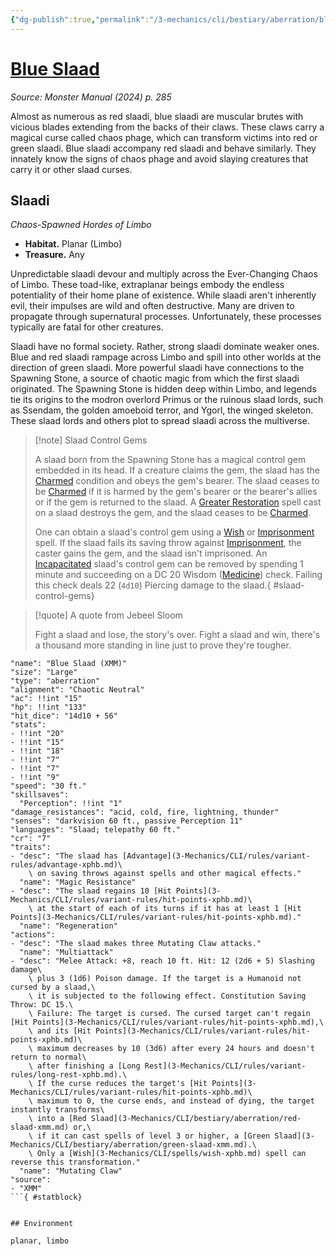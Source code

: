 ```yaml
---
{"dg-publish":true,"permalink":"/3-mechanics/cli/bestiary/aberration/blue-slaad-xmm/","tags":["ttrpg-cli/compendium/src/5e/xmm","ttrpg-cli/monster/cr/7","ttrpg-cli/monster/environment/limbo","ttrpg-cli/monster/environment/planar","ttrpg-cli/monster/size/large","ttrpg-cli/monster/type/aberration"],"created":"2025-02-22T12:02:28.268-05:00","updated":"2025-02-26T17:46:11.148-05:00"}
---
```


# [Blue Slaad](3-Mechanics/CLI/bestiary/aberration/blue-slaad-xmm.md)
*Source: Monster Manual (2024) p. 285*  

Almost as numerous as red slaadi, blue slaadi are muscular brutes with vicious blades extending from the backs of their claws. These claws carry a magical curse called chaos phage, which can transform victims into red or green slaadi. Blue slaadi accompany red slaadi and behave similarly. They innately know the signs of chaos phage and avoid slaying creatures that carry it or other slaad curses.

## Slaadi

*Chaos-Spawned Hordes of Limbo*

- **Habitat.** Planar (Limbo)  
- **Treasure.** Any  

Unpredictable slaadi devour and multiply across the Ever-Changing Chaos of Limbo. These toad-like, extraplanar beings embody the endless potentiality of their home plane of existence. While slaadi aren't inherently evil, their impulses are wild and often destructive. Many are driven to propagate through supernatural processes. Unfortunately, these processes typically are fatal for other creatures.

Slaadi have no formal society. Rather, strong slaadi dominate weaker ones. Blue and red slaadi rampage across Limbo and spill into other worlds at the direction of green slaadi. More powerful slaadi have connections to the Spawning Stone, a source of chaotic magic from which the first slaadi originated. The Spawning Stone is hidden deep within Limbo, and legends tie its origins to the modron overlord Primus or the ruinous slaad lords, such as Ssendam, the golden amoeboid terror, and Ygorl, the winged skeleton. These slaad lords and others plot to spread slaadi across the multiverse.

> [!note] Slaad Control Gems
> 
> A slaad born from the Spawning Stone has a magical control gem embedded in its head. If a creature claims the gem, the slaad has the [Charmed](3-Mechanics/CLI/rules/conditions.md#Charmed) condition and obeys the gem's bearer. The slaad ceases to be [Charmed](3-Mechanics/CLI/rules/conditions.md#Charmed) if it is harmed by the gem's bearer or the bearer's allies or if the gem is returned to the slaad. A [Greater Restoration](3-Mechanics/CLI/spells/greater-restoration-xphb.md) spell cast on a slaad destroys the gem, and the slaad ceases to be [Charmed](3-Mechanics/CLI/rules/conditions.md#Charmed).
> 
> One can obtain a slaad's control gem using a [Wish](3-Mechanics/CLI/spells/wish-xphb.md) or [Imprisonment](3-Mechanics/CLI/spells/imprisonment-xphb.md) spell. If the slaad fails its saving throw against [Imprisonment](3-Mechanics/CLI/spells/imprisonment-xphb.md), the caster gains the gem, and the slaad isn't imprisoned. An [Incapacitated](3-Mechanics/CLI/rules/conditions.md#Incapacitated) slaad's control gem can be removed by spending 1 minute and succeeding on a DC 20 Wisdom ([Medicine](3-Mechanics/CLI/rules/skills.md#Medicine)) check. Failing this check deals 22 (`4d10`) Piercing damage to the slaad.{ #slaad-control-gems}


> [!quote] A quote from Jebeel Sloom  
> 
> Fight a slaad and lose, the story's over. Fight a slaad and win, there's a thousand more standing in line just to prove they're tougher.


```statblock
"name": "Blue Slaad (XMM)"
"size": "Large"
"type": "aberration"
"alignment": "Chaotic Neutral"
"ac": !!int "15"
"hp": !!int "133"
"hit_dice": "14d10 + 56"
"stats":
- !!int "20"
- !!int "15"
- !!int "18"
- !!int "7"
- !!int "7"
- !!int "9"
"speed": "30 ft."
"skillsaves":
  "Perception": !!int "1"
"damage_resistances": "acid, cold, fire, lightning, thunder"
"senses": "darkvision 60 ft., passive Perception 11"
"languages": "Slaad; telepathy 60 ft."
"cr": "7"
"traits":
- "desc": "The slaad has [Advantage](3-Mechanics/CLI/rules/variant-rules/advantage-xphb.md)\
    \ on saving throws against spells and other magical effects."
  "name": "Magic Resistance"
- "desc": "The slaad regains 10 [Hit Points](3-Mechanics/CLI/rules/variant-rules/hit-points-xphb.md)\
    \ at the start of each of its turns if it has at least 1 [Hit Points](3-Mechanics/CLI/rules/variant-rules/hit-points-xphb.md)."
  "name": "Regeneration"
"actions":
- "desc": "The slaad makes three Mutating Claw attacks."
  "name": "Multiattack"
- "desc": "Melee Attack: +8, reach 10 ft. Hit: 12 (2d6 + 5) Slashing damage\
    \ plus 3 (1d6) Poison damage. If the target is a Humanoid not cursed by a slaad,\
    \ it is subjected to the following effect. Constitution Saving Throw: DC 15.\
    \ Failure: The target is cursed. The cursed target can't regain [Hit Points](3-Mechanics/CLI/rules/variant-rules/hit-points-xphb.md),\
    \ and its [Hit Points](3-Mechanics/CLI/rules/variant-rules/hit-points-xphb.md)\
    \ maximum decreases by 10 (3d6) after every 24 hours and doesn't return to normal\
    \ after finishing a [Long Rest](3-Mechanics/CLI/rules/variant-rules/long-rest-xphb.md).\
    \ If the curse reduces the target's [Hit Points](3-Mechanics/CLI/rules/variant-rules/hit-points-xphb.md)\
    \ maximum to 0, the curse ends, and instead of dying, the target instantly transforms\
    \ into a [Red Slaad](3-Mechanics/CLI/bestiary/aberration/red-slaad-xmm.md) or,\
    \ if it can cast spells of level 3 or higher, a [Green Slaad](3-Mechanics/CLI/bestiary/aberration/green-slaad-xmm.md).\
    \ Only a [Wish](3-Mechanics/CLI/spells/wish-xphb.md) spell can reverse this transformation."
  "name": "Mutating Claw"
"source":
- "XMM"
```{ #statblock}


## Environment

planar, limbo